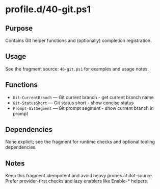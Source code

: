 profile.d/40-git.ps1
====================

Purpose
-------
Contains Git helper functions and (optionally) completion registration.

Usage
-----
See the fragment source: `40-git.ps1` for examples and usage notes.

Functions
---------
- `Git-CurrentBranch` — Git current branch - get current branch name
- `Git-StatusShort` — Git status short - show concise status
- `Prompt-GitSegment` — Git prompt segment - show current branch in prompt

Dependencies
------------
None explicit; see the fragment for runtime checks and optional tooling dependencies.

Notes
-----
Keep this fragment idempotent and avoid heavy probes at dot-source. Prefer provider-first checks and lazy enablers like Enable-* helpers.
